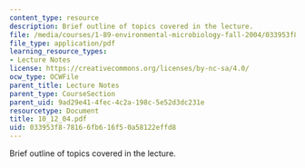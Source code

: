 ```yaml
---
content_type: resource
description: Brief outline of topics covered in the lecture.
file: /media/courses/1-89-environmental-microbiology-fall-2004/033953f878166fb616f50a58122effd8_10_12_04.pdf
file_type: application/pdf
learning_resource_types:
- Lecture Notes
license: https://creativecommons.org/licenses/by-nc-sa/4.0/
ocw_type: OCWFile
parent_title: Lecture Notes
parent_type: CourseSection
parent_uid: 9ad29e41-4fec-4c2a-198c-5e52d3dc231e
resourcetype: Document
title: 10_12_04.pdf
uid: 033953f8-7816-6fb6-16f5-0a58122effd8
---
```

Brief outline of topics covered in the lecture.